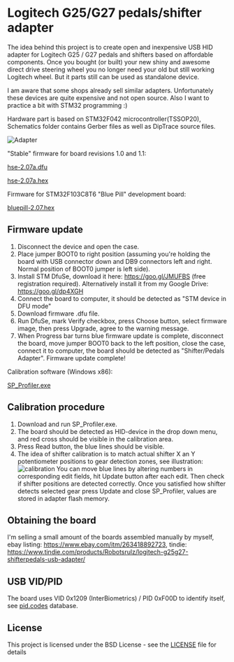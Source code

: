 
Logitech G25/G27 pedals/shifter adapter
=======================================

The idea behind this project is to create open and inexpensive USB HID adapter for Logitech G25 / G27 pedals and shifters based on affordable components. Once you bought (or built) your new shiny and awesome direct drive steering wheel you no longer need your old but still working Logitech wheel. But it parts still can be used as standalone device.

I am aware that some shops already sell similar adapters. Unfortunately these devices are quite expensive and not open source. Also I want to practice a bit with STM32 programming :)

Hardware part is based on STM32F042 microcontroller(TSSOP20), Schematics folder contains Gerber files as well as DipTrace source files.


![Adapter](Schematics/adapter.jpg)

"Stable" firmware for board revisions 1.0 and 1.1:

 [hse-2.07a.dfu](binaries/hse-2.07a.dfu)
 
 [hse-2.07a.hex](binaries/hse-2.07a.hex)
 
Firmware for STM32F103C8T6 "Blue Pill" development board:

 [bluepill-2.07.hex](https://github.com/robotsrulz/SP_Adapter/blob/stm32f103c8t6/binaries/bluepill-2.07.hex)
 
## Firmware update

1. Disconnect the device and open the case.
2. Place jumper BOOT0 to right position (assuming you're holding the board with USB connector down and DB9 connectors left and right. Normal position of BOOT0 jumper is left side).
3. Install STM DfuSe, download it here: https://goo.gl/JMUFBS (free registration required). Alternatively install it from my Google Drive: https://goo.gl/dp4XGH
4. Connect the board to computer, it should be detected as "STM device in DFU mode"
5. Download firmware .dfu file.
6. Run DfuSe, mark Verify checkbox, press Choose button, select firmware image, then press Upgrade, agree to the warning message.
7. When Progress bar turns blue firmware update is complete, disconnect the board, move jumper BOOT0 back to the left position, close the case, connect it to computer, the board should be detected as "Shifter/Pedals Adapter". Firmware update complete!

Calibration software (Windows x86):

 [SP_Profiler.exe](binaries/SP_Profiler.exe)
 
## Calibration procedure

1. Download and run SP_Profiler.exe.
2. The board should be detected as HID-device in the drop down menu, and red cross should be visible in the calibration area.
3. Press Read button, the blue lines should be visible.
4. The idea of shifter calibration is to match actual shifter X an Y potentiometer positions to gear detection zones, see illustration: ![calibration](https://habrastorage.org/files/a58/dce/3ea/a58dce3ea492499faaae6c0fd2231812.JPG)
You can move blue lines by altering numbers in corresponding edit fields, hit Update button after each edit. Then check if shifter positions are detected correctly. Once you satisfied how shifter detects selected gear press Update and close SP_Profiler, values are stored in adapter flash memory.

## Obtaining the board

I'm selling a small amount of the boards assembled manually by myself, ebay listing: https://www.ebay.com/itm/263418892723, tindie: https://www.tindie.com/products/Robotsrulz/logitech-g25g27-shifterpedals-usb-adapter/

## USB VID/PID

The board uses VID 0x1209 (InterBiometrics) / PID 0xF00D to identify itself, see [pid.codes](http://pid.codes/1209/F00D/) database.

## License

This project is licensed under the BSD License - see the [LICENSE](LICENSE) file for details
